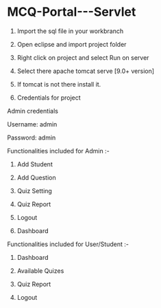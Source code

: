 # MCQ-Portal---Servlet

1) Import the sql file in your workbranch

2) Open eclipse and import project folder

3) Right click on project and select Run on server

4) Select there apache tomcat serve [9.0+ version]

5) If tomcat is not there install it.

6) Credentials for project


Admin credentials

Username: admin

Password: admin

Functionalities included for Admin :-

1) Add Student

2) Add Question

3) Quiz Setting

4) Quiz Report

5) Logout

6) Dashboard


Functionalities included for User/Student :-

1) Dashboard

2) Available Quizes

3) Quiz Report

4) Logout
